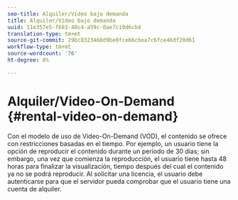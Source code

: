 ```yaml
---
seo-title: Alquiler/Vídeo bajo demanda
title: Alquiler/Vídeo bajo demanda
uuid: 11e357e5-f683-40c4-a59c-0ae7c10d6cb4
translation-type: tm+mt
source-git-commit: 29bc8323460d9be0fce66cbea7c6fce46df20d61
workflow-type: tm+mt
source-wordcount: '76'
ht-degree: 0%

---
```



# Alquiler/Video-On-Demand {#rental-video-on-demand}

Con el modelo de uso de Video-On-Demand (VOD), el contenido se ofrece con restricciones basadas en el tiempo. Por ejemplo, un usuario tiene la opción de reproducir el contenido durante un período de 30 días; sin embargo, una vez que comienza la reproducción, el usuario tiene hasta 48 horas para finalizar la visualización, tiempo después del cual el contenido ya no se podrá reproducir. Al solicitar una licencia, el usuario debe autenticarse para que el servidor pueda comprobar que el usuario tiene una cuenta de alquiler.
